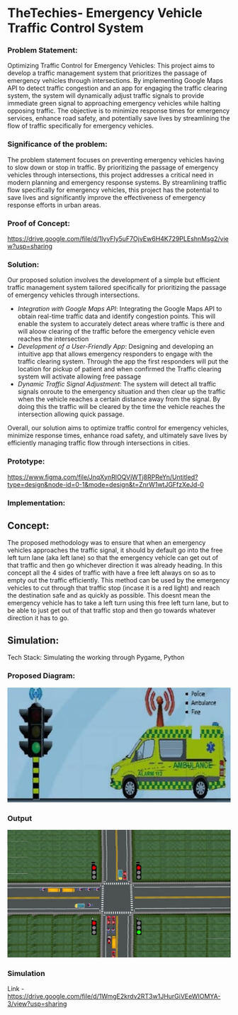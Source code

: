 # TheTechies- Emergency Vehicle Traffic Control System

### Problem Statement: 
Optimizing Traffic Control for Emergency Vehicles:  This project aims to develop a traffic management system that prioritizes the passage of emergency vehicles through intersections. By implementing Google Maps API to detect traffic congestion and an app for engaging the traffic clearing system, the system will dynamically adjust traffic signals to provide immediate green signal to approaching emergency vehicles while halting opposing traffic. The objective is to minimize response times for emergency services, enhance road safety, and potentially save lives by streamlining the flow of traffic specifically for emergency vehicles.

### Significance of the problem:
The problem statement focuses on preventing emergency vehicles having to slow down or stop in traffic. By prioritizing the passage of emergency vehicles through intersections, this project addresses a critical need in modern planning and emergency response systems. By streamlining traffic flow specifically for emergency vehicles, this project has the potential to save lives and significantly improve the effectiveness of emergency response efforts in urban areas.

### Proof of Concept:
https://drive.google.com/file/d/1lyyFly5uF7OjvEw6H4K729PLEshnMsg2/view?usp=sharing

### Solution:
Our proposed solution involves the development of a simple but efficient traffic management system tailored specifically for prioritizing the passage of emergency vehicles through intersections. 

- *Integration with Google Maps API*: Integrating the Google Maps API to obtain real-time traffic data and identify congestion points. This will enable the system to accurately detect areas where traffic is there and will aloow clearing of the traffic before the emergency vehicle even reaches the intersection
- *Development of a User-Friendly App*: Designing and developing an intuitive app that allows emergency responders to engage with the traffic clearing system. Through the app the first responders will put the location for pickup of patient and when confirmed the Traffic clearing system will activate allowing free passage
- *Dynamic Traffic Signal Adjustment*: The system will detect all traffic signals onroute to the emergency situation and then clear up the traffic when the vehicle reaches a certain distance away from the signal. By doing this the traffic will be cleared by the time the vehicle reaches the intersection allowing quick passage.

Overall, our solution aims to optimize traffic control for emergency vehicles, minimize response times, enhance road safety, and ultimately save lives by efficiently managing traffic flow through intersections in cities.


### Prototype: 
https://www.figma.com/file/JnqXynRlOQVjWTj8RPReYn/Untitled?type=design&node-id=0-1&mode=design&t=ZnrW1wtJGFfzXeJd-0

### Implementation:

## Concept: 
The proposed methodology was to ensure that when an emergency vehicles approaches the traffic signal, it should by default go into the free left turn lane (aka left lane) so that the emergency vehicle can get out of that traffic and then go whichever direction it was already heading. In this concept all the 4 sides of traffic with have a free left always on so as to empty out the traffic efficiently. This method can be used by the emergency vehicles to cut through that traffic stop (incase it is a red light) and reach the destination safe and as quickly as possible. This doesnt mean the emergency vehicle has to take a left turn using this free left turn lane, but to be able to just get out of that traffic stop and then go towards whatever direction it has to go.

## Simulation:
Tech Stack: Simulating the working through Pygame, Python

### Proposed Diagram:

![Diagram](https://github.com/s-sukriti/TheTechies/blob/main/images/Ambulance.jpg)

### Output

![Diagram](https://github.com/s-sukriti/TheTechies/blob/main/images/Simulation_demo.jpg)

### Simulation

Link - https://drive.google.com/file/d/1WmgE2krdv2RT3w1JHurGiVEeWIOMYA-3/view?usp=sharing

